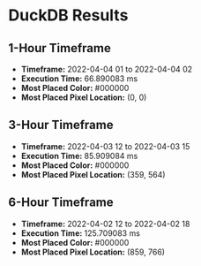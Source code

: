 # DuckDB Results
## 1-Hour Timeframe
- **Timeframe:** 2022-04-04 01 to 2022-04-04 02
- **Execution Time:** 66.890083 ms
- **Most Placed Color:** #000000
- **Most Placed Pixel Location:** (0, 0)
## 3-Hour Timeframe
- **Timeframe:** 2022-04-03 12 to 2022-04-03 15
- **Execution Time:** 85.909084 ms
- **Most Placed Color:** #000000
- **Most Placed Pixel Location:** (359, 564)
## 6-Hour Timeframe
- **Timeframe:** 2022-04-02 12 to 2022-04-02 18
- **Execution Time:** 125.709083 ms
- **Most Placed Color:** #000000
- **Most Placed Pixel Location:** (859, 766)